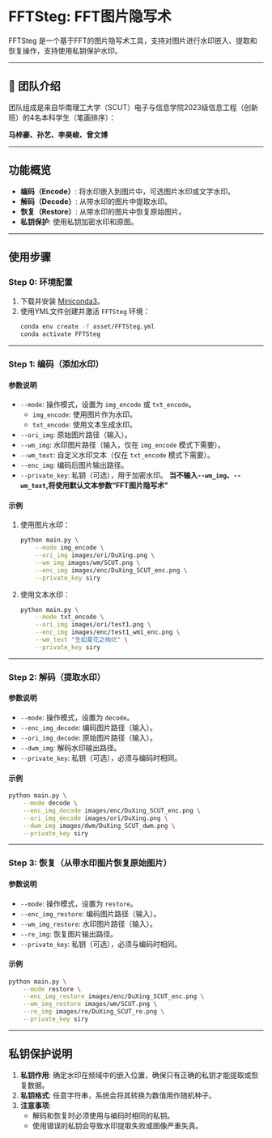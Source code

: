 # FFTSteg: FFT图片隐写术

FFTSteg 是一个基于FFT的图片隐写术工具，支持对图片进行水印嵌入、提取和恢复操作，支持使用私钥保护水印。

---

## 🌟 团队介绍
团队组成是来自华南理工大学（SCUT）电子与信息学院2023级信息工程（创新班）的4名本科学生（笔画排序）：

**马梓豪、孙艺、李昊峻、曾文博**

---

## 功能概览
- **编码（Encode）**: 将水印嵌入到图片中，可选图片水印或文字水印。
- **解码（Decode）**: 从带水印的图片中提取水印。
- **恢复（Restore）**: 从带水印的图片中恢复原始图片。
- **私钥保护**: 使用私钥加密水印和原图。

---

## 使用步骤

### Step 0: 环境配置
1. 下载并安装 [Miniconda3](https://docs.conda.io/en/latest/miniconda.html)。
2. 使用YML文件创建并激活 `FFTSteg` 环境：
   ```bash
   conda env create -f asset/FFTSteg.yml
   conda activate FFTSteg
   ```

---

### Step 1: 编码（添加水印）

#### 参数说明
- `--mode`: 操作模式，设置为 `img_encode` 或 `txt_encode`。
  - `img_encode`: 使用图片作为水印。
  - `txt_encode`: 使用文本生成水印。
- `--ori_img`: 原始图片路径（输入）。
- `--wm_img`: 水印图片路径（输入，仅在 `img_encode` 模式下需要）。
- `--wm_text`: 自定义水印文本（仅在 `txt_encode` 模式下需要）。
- `--enc_img`: 编码后图片输出路径。
- `--private_key`: 私钥（可选），用于加密水印。
**当不输入`--wm_img`、`--wm_text`,将使用默认文本参数“FFT图片隐写术”**

#### 示例
1. 使用图片水印：
   ```bash
   python main.py \
       --mode img_encode \
       --ori_img images/ori/DuXing.png \
       --wm_img images/wm/SCUT.png \
       --enc_img images/enc/DuXing_SCUT_enc.png \
       --private_key siry
   ```
2. 使用文本水印：
   ```bash
   python main.py \
       --mode txt_encode \
       --ori_img images/ori/test1.png \
       --enc_img images/enc/test1_wm1_enc.png \
       --wm_text "生如夏花之绚烂" \
       --private_key siry
   ```
---

### Step 2: 解码（提取水印）

#### 参数说明
- `--mode`: 操作模式，设置为 `decode`。
- `--enc_img_decode`: 编码图片路径（输入）。
- `--ori_img_decode`: 原始图片路径（输入）。
- `--dwm_img`: 解码水印输出路径。
- `--private_key`: 私钥（可选），必须与编码时相同。

#### 示例
```bash
python main.py \
    --mode decode \
    --enc_img_decode images/enc/DuXing_SCUT_enc.png \
    --ori_img_decode images/ori/DuXing.png \
    --dwm_img images/dwm/DuXing_SCUT_dwm.png \
    --private_key siry
```

---

### Step 3: 恢复（从带水印图片恢复原始图片）

#### 参数说明
- `--mode`: 操作模式，设置为 `restore`。
- `--enc_img_restore`: 编码图片路径（输入）。
- `--wm_img_restore`: 水印图片路径（输入）。
- `--re_img`: 恢复图片输出路径。
- `--private_key`: 私钥（可选），必须与编码时相同。

#### 示例
```bash
python main.py \
    --mode restore \
    --enc_img_restore images/enc/DuXing_SCUT_enc.png \
    --wm_img_restore images/wm/SCUT.png \
    --re_img images/re/DuXing_SCUT_re.png \
    --private_key siry
```

---

## 私钥保护说明
1. **私钥作用**: 确定水印在频域中的嵌入位置，确保只有正确的私钥才能提取或恢复数据。
2. **私钥格式**: 任意字符串，系统会将其转换为数值用作随机种子。
3. **注意事项**:
   - 解码和恢复时必须使用与编码时相同的私钥。
   - 使用错误的私钥会导致水印提取失败或图像严重失真。
